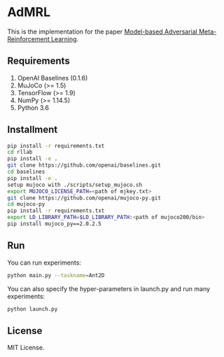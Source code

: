 # AdMRL

This is the implementation for the paper [Model-based Adversarial Meta-Reinforcement Learning](https://arxiv.org/abs/2006.08875). 

## Requirements
1. OpenAI Baselines (0.1.6)
2. MuJoCo (>= 1.5)
3. TensorFlow (>= 1.9)
4. NumPy (>= 1.14.5)
5. Python 3.6

## Installment
```bash
pip install -r requirements.txt
cd rllab
pip install -e .
git clone https://github.com/openai/baselines.git
cd baselines
pip install -e .
setup mujoco with ./scripts/setup_mujoco.sh
export MUJOCO_LICENSE_PATH=<path of mjkey.txt>
git clone https://github.com/openai/mujoco-py.git
cd mujoco-py
pip install -r requirements.txt
export LD_LIBRARY_PATH=$LD_LIBRARY_PATH:<path of mujoco200/bin>
pip install mujoco_py==2.0.2.5
```

## Run
You can run experiments:
```bash
python main.py --taskname=Ant2D
```
You can also specify the hyper-parameters in launch.py and run many experiments:
```bash
python launch.py
```

## License

MIT License.
